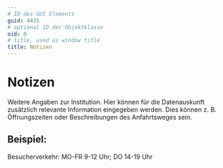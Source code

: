 ```yaml
---
# ID des GUI Elements
guid: 4435
# optional ID der Objektklasse
oid: 0
# title, used as window title
title: Notizen
---
```


# Notizen

Weitere Angaben zur Institution. Hier können für die Datenauskunft zusätzlich relevante Information eingegeben werden. Dies können z. B. Öffnungszeiten oder Beschreibungen des Anfahrtsweges sein.

## Beispiel:

Besucherverkehr: MO-FR 9-12 Uhr; DO 14-19 Uhr
